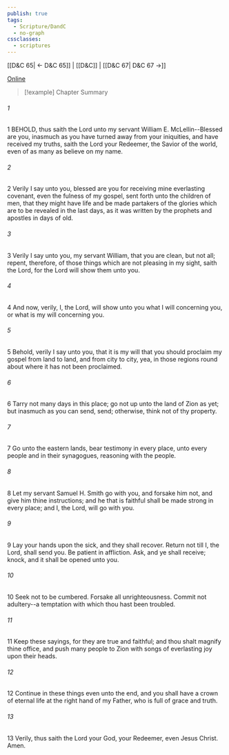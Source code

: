 ```yaml
---
publish: true
tags:
  - Scripture/DandC
  - no-graph
cssclasses:
  - scriptures
---
```

[[D&C 65| ← D&C 65]] | [[D&C]] | [[D&C 67| D&C 67 →]]

[Online](https://churchofjesuschrist.org/study/scriptures/dc-testament/dc/66?lang=eng)

>[!example] Chapter Summary
>
###### 1
1 BEHOLD, thus saith the Lord unto my servant William E. McLellin--Blessed are you, inasmuch as you have turned away from your iniquities, and have received my truths, saith the Lord your Redeemer, the Savior of the world, even of as many as believe on my name.
###### 2
2 Verily I say unto you, blessed are you for receiving mine everlasting covenant, even the fulness of my gospel, sent forth unto the children of men, that they might have life and be made partakers of the glories which are to be revealed in the last days, as it was written by the prophets and apostles in days of old.
###### 3
3 Verily I say unto you, my servant William, that you are clean, but not all; repent, therefore, of those things which are not pleasing in my sight, saith the Lord, for the Lord will show them unto you.
###### 4
4 And now, verily, I, the Lord, will show unto you what I will concerning you, or what is my will concerning you.
###### 5
5 Behold, verily I say unto you, that it is my will that you should proclaim my gospel from land to land, and from city to city, yea, in those regions round about where it has not been proclaimed.
###### 6
6 Tarry not many days in this place; go not up unto the land of Zion as yet; but inasmuch as you can send, send; otherwise, think not of thy property.
###### 7
7 Go unto the eastern lands, bear testimony in every place, unto every people and in their synagogues, reasoning with the people.
###### 8
8 Let my servant Samuel H. Smith go with you, and forsake him not, and give him thine instructions; and he that is faithful shall be made strong in every place; and I, the Lord, will go with you.
###### 9
9 Lay your hands upon the sick, and they shall recover. Return not till I, the Lord, shall send you. Be patient in affliction. Ask, and ye shall receive; knock, and it shall be opened unto you.
###### 10
10 Seek not to be cumbered. Forsake all unrighteousness. Commit not adultery--a temptation with which thou hast been troubled.
###### 11
11 Keep these sayings, for they are true and faithful; and thou shalt magnify thine office, and push many people to Zion with songs of everlasting joy upon their heads.
###### 12
12 Continue in these things even unto the end, and you shall have a crown of eternal life at the right hand of my Father, who is full of grace and truth.
###### 13
13 Verily, thus saith the Lord your God, your Redeemer, even Jesus Christ. Amen.




